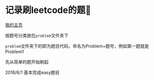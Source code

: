 # 记录刷leetcode的题:dolphin:

[我的主页](https://leetcode-cn.com/ruanwenjun/)

按题号分类放在`problem`文件夹下

`problem`文件夹下的即为题目代码，命名为Problem+题号，例如第一题就是Problem1

先从简单的题开始刷起

2018/6/1 基本完成easy题目

